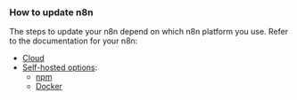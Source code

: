 ### How to update n8n

The steps to update your n8n depend on which n8n platform you use. Refer to the documentation for your n8n:

* [Cloud](/choose-n8n/cloud/)
* [Self-hosted options](/hosting/installation/):
    * [npm](/hosting/installation/npm/)
    * [Docker](/hosting/installation/docker/)
